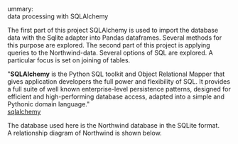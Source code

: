 ummary: <br>data processing with SQLAlchemy

<p>
The first part of this project SQLAlchemy is used to import the database data with the Sqlite adapter into Pandas dataframes. Several methods for this purpose are explored. The second part of this 
project is applying queries to the Northwind-data. Several 
options of SQL are explored. A particular focus is set on joining of tables.
</p>


<p>
"<b>SQLAlchemy</b> is the Python SQL toolkit and Object Relational Mapper that gives application developers the full power and flexibility of SQL.
It provides a full suite of well known enterprise-level persistence patterns, designed for efficient and high-performing database access, adapted into a simple and Pythonic domain language."<br>
<a href="https://www.sqlalchemy.org/" target="_blank">sqlalchemy</a> 
</p>

<p>The database used here is the Northwind database in the SQLite format.<br>
A relationship diagram of Northwind is shown below.</p>

